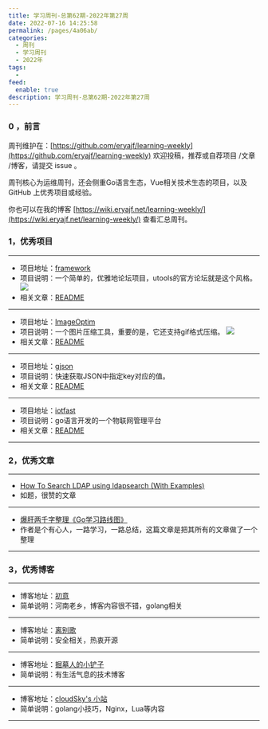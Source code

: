 ```yaml
---
title: 学习周刊-总第62期-2022年第27周
date: 2022-07-16 14:25:58
permalink: /pages/4a06ab/
categories:
  - 周刊
  - 学习周刊
  - 2022年
tags:
  -
feed:
  enable: true
description: 学习周刊-总第62期-2022年第27周
---
```


### 0 ，前言

周刊维护在：[https://github.com/eryajf/learning-weekly](https://github.com/eryajf/learning-weekly)  欢迎投稿，推荐或自荐项目 /文章 /博客，请提交 issue 。

周刊核心为运维周刊，还会侧重Go语言生态，Vue相关技术生态的项目，以及 GitHub 上优秀项目或经验。

你也可以在我的博客 [https://wiki.eryajf.net/learning-weekly/](https://wiki.eryajf.net/learning-weekly/) 查看汇总周刊。


### 1，优秀项目

---
- 项目地址：[framework](https://github.com/flarum/framework)
- 项目说明：一个简单的，优雅地论坛项目，utools的官方论坛就是这个风格。
  ![](http://t.eryajf.net/imgs/2022/06/d7ea05dc866f24d4.png)
- 相关文章：[README](https://github.com/flarum/framework#readme)
---
- 项目地址：[ImageOptim](https://github.com/ImageOptim/ImageOptim)
- 项目说明：一个图片压缩工具，重要的是，它还支持gif格式压缩。
  ![](http://t.eryajf.net/imgs/2022/06/df2b947ce4920d13.png)
- 相关文章：[README](https://github.com/ImageOptim/ImageOptim#readme)
---
- 项目地址：[gjson](https://github.com/tidwall/gjson)
- 项目说明：快速获取JSON中指定key对应的值。
- 相关文章：[README](https://github.com/tidwall/gjson#readme)
---
- 项目地址：[iotfast](https://github.com/xiaodingding/iotfast)
- 项目说明：go语言开发的一个物联网管理平台
- 相关文章：[README](https://github.com/xiaodingding/iotfast#readme)
---

### 2，优秀文章

---
- [How To Search LDAP using ldapsearch (With Examples)](https://devconnected.com/how-to-search-ldap-using-ldapsearch-examples/)
- 如题，很赞的文章
---
- [爆肝两千字整理《Go学习路线图》](https://juejin.cn/post/7119123646471208968)
- 作者是个有心人，一路学习，一路总结，这篇文章是把其所有的文章做了一个整理
---

### 3，优秀博客

---
- 博客地址：[初意](https://xdbin.com/)
- 简单说明：河南老乡，博客内容很不错，golang相关
---
- 博客地址：[离别歌](https://www.leavesongs.com/)
- 简单说明：安全相关，热衷开源
---
- 博客地址：[掘墓人的小铲子](https://juemuren4449.com/)
- 简单说明：有生活气息的技术博客
---
- 博客地址：[cloudSky's 小站](https://ops.m114.org/)
- 简单说明：golang小技巧，Nginx，Lua等内容
---